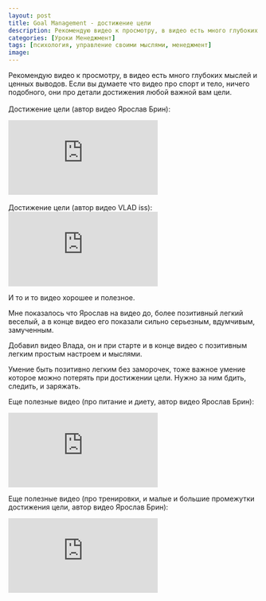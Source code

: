 ```yaml
---
layout: post
title: Goal Management - достижение цели
description: Рекомендую видео к просмотру, в видео есть много глубоких мыслей и ценных выводов. Если вы думаете что видео про спорт и тело, ничего подобного, они про детали достижения любой важной вам цели.
categories: [Уроки Менеджмент]
tags: [психология, управление своими мыслями, менеджмент]
image:
---
```

Рекомендую видео к просмотру, в видео есть много глубоких мыслей и ценных выводов. Если вы думаете что видео про спорт и тело, ничего подобного, они про детали достижения любой важной вам цели.
<br><br>
Достижение цели (автор видео Ярослав Брин):
<div class="yt-video-container-1">
    <iframe src="https://www.youtube.com/embed/Npqmqry752Q?rel=0" frameborder="0" allowfullscreen></iframe>    
</div>
<br>
Достижение цели (автор видео VLAD iss):
<div class="yt-video-container-1">
    <iframe src="https://www.youtube.com/embed/xdjEz0oWINo?rel=0" frameborder="0" allowfullscreen></iframe>    
</div>

И то и то видео хорошее и полезное.

Мне показалось что Ярослав на видео до, более позитивный легкий веселый, а в конце видео его показали сильно серьезным, вдумчивым, замученным.

Добавил видео Влада, он и при старте и в конце видео с позитивным легким простым настроем и мыслями.

Умение быть позитивно легким без заморочек, тоже важное умение которое можно потерять при достижении цели. Нужно за ним бдить, следить, и заряжать.

Еще полезные видео (про питание и диету, автор видео Ярослав Брин):
<div class="yt-video-container-1">
    <iframe src="https://www.youtube.com/embed/Md6LBts7TFg?rel=0" frameborder="0" allowfullscreen></iframe>    
</div>

Еще полезные видео (про тренировки, и малые и большие промежутки достижения цели, автор видео Ярослав Брин):
<div class="yt-video-container-1">
    <iframe src="https://www.youtube.com/embed/xPh95kAQm3k?rel=0" frameborder="0" allowfullscreen></iframe>    
</div>
